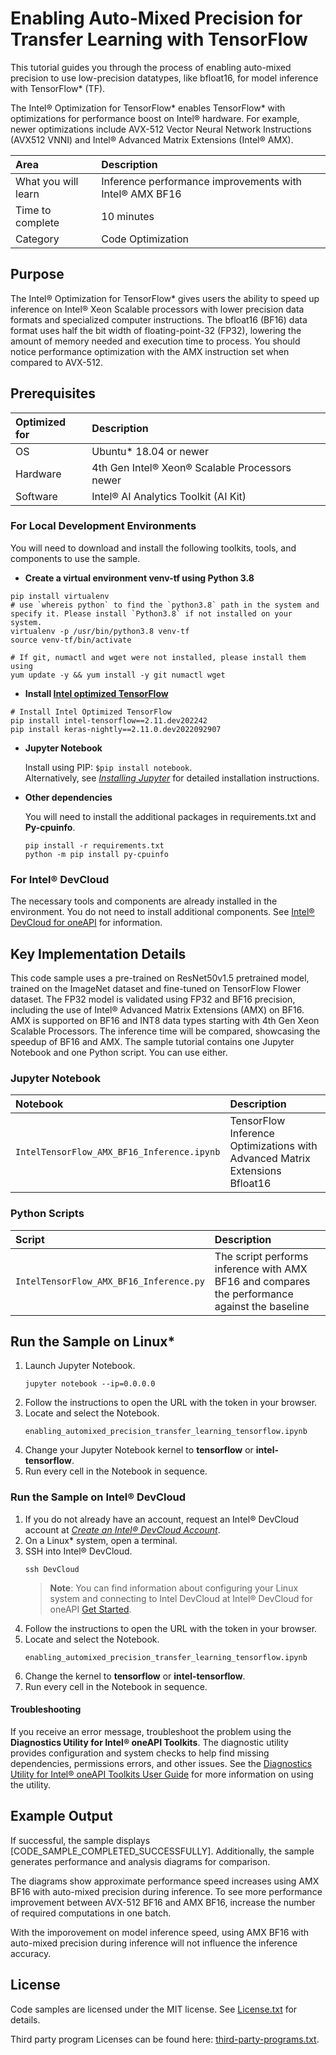 # Enabling Auto-Mixed Precision for Transfer Learning with TensorFlow
This tutorial guides you through the process of enabling auto-mixed precision to use low-precision datatypes, like bfloat16, for model inference with TensorFlow* (TF).

The Intel® Optimization for TensorFlow* enables TensorFlow* with optimizations for performance boost on Intel® hardware. For example, newer optimizations include AVX-512 Vector Neural Network Instructions (AVX512 VNNI) and Intel® Advanced Matrix Extensions (Intel® AMX).

| Area                    | Description
|:---                     |:---
| What you will learn     | Inference performance improvements with Intel® AMX BF16
| Time to complete        | 10 minutes
| Category                | Code Optimization


## Purpose

The Intel® Optimization for TensorFlow* gives users the ability to speed up inference on Intel® Xeon Scalable processors with lower precision data formats and specialized computer instructions. The bfloat16 (BF16) data format uses half the bit width of floating-point-32 (FP32), lowering the amount of memory needed and execution time to process. You should notice performance optimization with the AMX instruction set when compared to AVX-512.

## Prerequisites

| Optimized for                     | Description
|:---                               |:---
| OS                                | Ubuntu* 18.04 or newer
| Hardware                          | 4th Gen Intel® Xeon® Scalable Processors newer
| Software                          | Intel® AI Analytics Toolkit (AI Kit)

### For Local Development Environments

You will need to download and install the following toolkits, tools, and components to use the sample.

- **Create a virtual environment venv-tf using Python 3.8**

```
pip install virtualenv
# use `whereis python` to find the `python3.8` path in the system and specify it. Please install `Python3.8` if not installed on your system.
virtualenv -p /usr/bin/python3.8 venv-tf
source venv-tf/bin/activate

# If git, numactl and wget were not installed, please install them using
yum update -y && yum install -y git numactl wget
```

- **Install [Intel optimized TensorFlow](https://pypi.org/project/intel-tensorflow/2.11.dev202242/)**
```
# Install Intel Optimized TensorFlow
pip install intel-tensorflow==2.11.dev202242
pip install keras-nightly==2.11.0.dev2022092907
```

- **Jupyter Notebook**

  Install using PIP: `$pip install notebook`. <br> Alternatively, see [*Installing Jupyter*](https://jupyter.org/install) for detailed installation instructions.

- **Other dependencies**

  You will need to install the additional packages in requirements.txt and **Py-cpuinfo**.
  ```
  pip install -r requirements.txt
  python -m pip install py-cpuinfo
  ```

### For Intel® DevCloud

The necessary tools and components are already installed in the environment. You do not need to install additional components. See [Intel® DevCloud for oneAPI](https://devcloud.intel.com/oneapi/get_started/) for information.

## Key Implementation Details

This code sample uses a pre-trained on ResNet50v1.5 pretrained model, trained on the ImageNet dataset and fine-tuned on TensorFlow Flower dataset. The FP32 model is validated using FP32 and BF16 precision, including the use of Intel® Advanced Matrix Extensions (AMX) on BF16. AMX is supported on BF16 and INT8 data types starting with 4th Gen Xeon Scalable Processors. The inference time will be compared, showcasing the speedup of BF16 and AMX.
The sample tutorial contains one Jupyter Notebook and one Python script. You can use either.

### Jupyter Notebook

| Notebook                                                         | Description
|:---                                                              |:---
|`IntelTensorFlow_AMX_BF16_Inference.ipynb` | TensorFlow Inference Optimizations with Advanced Matrix Extensions Bfloat16

### Python Scripts

| Script                                                        | Description
|:---                                                              |:---
|`IntelTensorFlow_AMX_BF16_Inference.py` | The script performs inference with AMX BF16 and compares the performance against the baseline


## Run the Sample on Linux*
1. Launch Jupyter Notebook.
   ```
   jupyter notebook --ip=0.0.0.0
   ```
2. Follow the instructions to open the URL with the token in your browser.
3. Locate and select the Notebook.
   ```
   enabling_automixed_precision_transfer_learning_tensorflow.ipynb
   ````
4. Change your Jupyter Notebook kernel to **tensorflow** or **intel-tensorflow**.
5. Run every cell in the Notebook in sequence.


### Run the Sample on Intel® DevCloud

1. If you do not already have an account, request an Intel® DevCloud account at [*Create an Intel® DevCloud Account*](https://intelsoftwaresites.secure.force.com/DevCloud/oneapi).
2. On a Linux* system, open a terminal.
3. SSH into Intel® DevCloud.
   ```
   ssh DevCloud
   ```
   > **Note**: You can find information about configuring your Linux system and connecting to Intel DevCloud at Intel® DevCloud for oneAPI [Get Started](https://devcloud.intel.com/oneapi/get_started).
4. Follow the instructions to open the URL with the token in your browser.
5. Locate and select the Notebook.
   ```
   enabling_automixed_precision_transfer_learning_tensorflow.ipynb
   ````
6. Change the kernel to **tensorflow** or **intel-tensorflow**.
7. Run every cell in the Notebook in sequence.


#### Troubleshooting

If you receive an error message, troubleshoot the problem using the **Diagnostics Utility for Intel® oneAPI Toolkits**. The diagnostic utility provides configuration and system checks to help find missing dependencies, permissions errors, and other issues. See the [Diagnostics Utility for Intel® oneAPI Toolkits User Guide](https://www.intel.com/content/www/us/en/develop/documentation/diagnostic-utility-user-guide/top.html) for more information on using the utility.


## Example Output
If successful, the sample displays [CODE_SAMPLE_COMPLETED_SUCCESSFULLY]. Additionally, the sample generates performance and analysis diagrams for comparison.

The diagrams show approximate performance speed increases using AMX BF16 with auto-mixed precision during inference. To see more performance improvement between AVX-512 BF16 and AMX BF16, increase the number of required computations in one batch.

With the imporovement on model inference speed, using AMX BF16 with auto-mixed precision during inference will not influence the inference accuracy.

## License

Code samples are licensed under the MIT license. See
[License.txt](https://github.com/oneapi-src/oneAPI-samples/blob/master/License.txt) for details.

Third party program Licenses can be found here: [third-party-programs.txt](https://github.com/oneapi-src/oneAPI-samples/blob/master/third-party-programs.txt).

